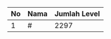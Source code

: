 | No | Nama            | Jumlah Level |
|----|-----------------|--------------|
| 1  | #    |    2297        |
